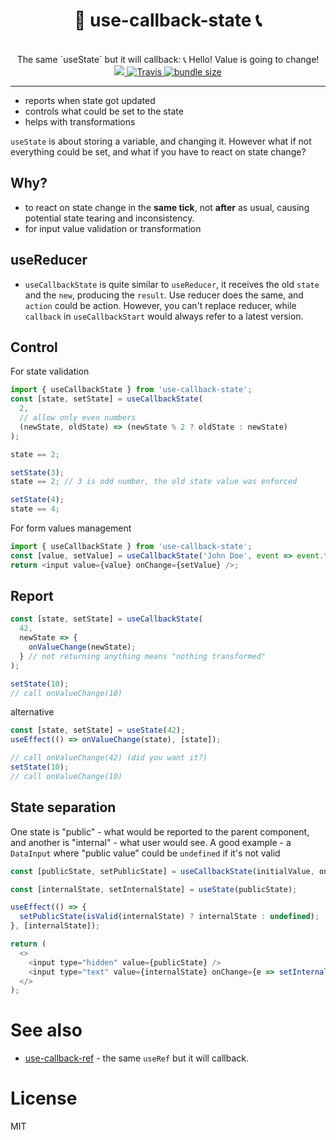<div align="center">
  <h1>🤙 use-callback-state 📞</h1>
  <br/>
  The same `useState` but it will callback: 📞 Hello! Value is going to change!
  <br/>
    <a href="https://www.npmjs.com/package/use-callback-state">
      <img src="https://img.shields.io/npm/v/use-callback-state.svg?style=flat-square" />
    </a>
    <a href="https://travis-ci.org/theKashey/use-callback-state">
       <img alt="Travis" src="https://img.shields.io/travis/theKashey/use-callback-state/master.svg?style=flat-square">
    </a>
    <a href="https://bundlephobia.com/result?p=use-callback-state">
      <img src="https://img.shields.io/bundlephobia/minzip/use-callback-state.svg" alt="bundle size">
    </a> 
</div>

---

- reports when state got updated
- controls what could be set to the state
- helps with transformations

`useState` is about storing a variable, and changing it. However what if not everything could be set, and what if you have to react on state change?

## Why?

- to react on state change in the **same tick**, not **after** as usual, causing potential state tearing and inconsistency.
- for input value validation or transformation

## useReducer

- `useCallbackState` is quite similar to `useReducer`, it receives the old `state` and the `new`, producing the `result`. Use reducer does the same, and `action` could be action. However, you can't replace reducer, while `callback` in `useCallbackStart` would always refer to a latest version.

## Control

For state validation

```js
import { useCallbackState } from 'use-callback-state';
const [state, setState] = useCallbackState(
  2,
  // allow only even numbers
  (newState, oldState) => (newState % 2 ? oldState : newState)
);

state == 2;

setState(3);
state == 2; // 3 is odd number, the old state value was enforced

setState(4);
state == 4;
```

For form values management

```js
import { useCallbackState } from 'use-callback-state';
const [value, setValue] = useCallbackState('John Doe', event => event.target.current);
return <input value={value} onChange={setValue} />;
```

## Report

```js
const [state, setState] = useCallbackState(
  42,
  newState => {
    onValueChange(newState);
  } // not returning anything means "nothing transformed"
);

setState(10);
// call onValueChange(10)
```

alternative

```js
const [state, setState] = useState(42);
useEffect(() => onValueChange(state), [state]);

// call onValueChange(42) (did you want it?)
setState(10);
// call onValueChange(10)
```

## State separation

One state is "public" - what would be reported to the parent component, and another is "internal" - what user would see.
A good example - a `DataInput` where "public value" could be `undefined` if it's not valid

```js
const [publicState, setPublicState] = useCallbackState(initialValue, onValueChange);

const [internalState, setInternalState] = useState(publicState);

useEffect(() => {
  setPublicState(isValid(internalState) ? internalState : undefined);
}, [internalState]);

return (
  <>
    <input type="hidden" value={publicState} />
    <input type="text" value={internalState} onChange={e => setInternalState(e.target.value)} />
  </>
);
```

# See also

- [use-callback-ref](https://github.com/theKashey/use-callback-ref) - the same `useRef` but it will callback.

# License

MIT
